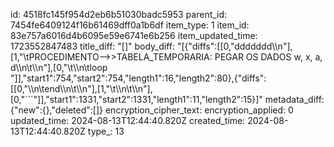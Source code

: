 id: 4518fc145f954d2eb6b51030badc5953
parent_id: 7454fe6409124f16b61469dff0a1b6df
item_type: 1
item_id: 83e757a6016d4b6095e59e6741e6b256
item_updated_time: 1723552847483
title_diff: "[]"
body_diff: "[{\"diffs\":[[0,\"ddddddd\\\n\"],[1,\"\\tPROCEDIMENTO-->>TABELA_TEMPORARIA: PEGAR OS DADOS w, x, a, d\\\n\\t\\\n\"],[0,\"\\t\\\n\\tloop \"]],\"start1\":754,\"start2\":754,\"length1\":16,\"length2\":80},{\"diffs\":[[0,\"\\\n\\tend\\\n\\t\\\n\"],[1,\"\\t\\\n\\t\\\n\"],[0,\"```\"]],\"start1\":1331,\"start2\":1331,\"length1\":11,\"length2\":15}]"
metadata_diff: {"new":{},"deleted":[]}
encryption_cipher_text: 
encryption_applied: 0
updated_time: 2024-08-13T12:44:40.820Z
created_time: 2024-08-13T12:44:40.820Z
type_: 13